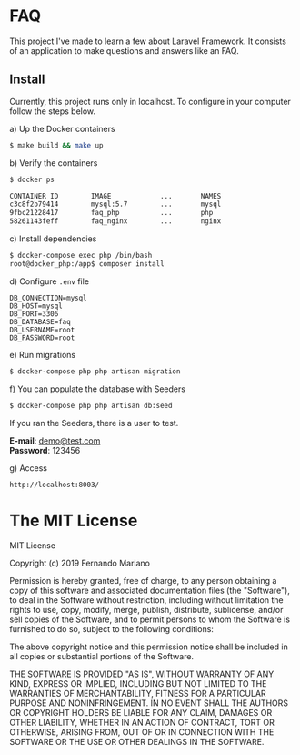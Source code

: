 # FAQ

This project I've made to learn a few about Laravel Framework. It consists of an application to make questions and answers like an FAQ.

## Install

Currently, this project runs only in localhost. To configure in your computer follow the steps below.

a) Up the Docker containers
```bash 
$ make build && make up
```

b) Verify the containers
```bash
$ docker ps

CONTAINER ID        IMAGE            ...       NAMES
c3c8f2b79414        mysql:5.7        ...       mysql
9fbc21228417        faq_php          ...       php
58261143feff        faq_nginx        ...       nginx
```
c) Install dependencies
```bash
$ docker-compose exec php /bin/bash
root@docker_php:/app$ composer install
```

d) Configure `.env` file

```
DB_CONNECTION=mysql
DB_HOST=mysql
DB_PORT=3306
DB_DATABASE=faq
DB_USERNAME=root
DB_PASSWORD=root
``` 

e) Run migrations
```bash
$ docker-compose php php artisan migration
```

f) You can populate the database with Seeders
```bash
$ docker-compose php php artisan db:seed
```

If you ran the Seeders, there is a user to test.

**E-mail**: demo@test.com \
**Password**: 123456

g) Access 
```
http://localhost:8003/
```


# The MIT License

MIT License

Copyright (c) 2019 Fernando Mariano

Permission is hereby granted, free of charge, to any person obtaining a copy
of this software and associated documentation files (the "Software"), to deal
in the Software without restriction, including without limitation the rights
to use, copy, modify, merge, publish, distribute, sublicense, and/or sell
copies of the Software, and to permit persons to whom the Software is
furnished to do so, subject to the following conditions:

The above copyright notice and this permission notice shall be included in
all copies or substantial portions of the Software.

THE SOFTWARE IS PROVIDED "AS IS", WITHOUT WARRANTY OF ANY KIND, EXPRESS OR
IMPLIED, INCLUDING BUT NOT LIMITED TO THE WARRANTIES OF MERCHANTABILITY,
FITNESS FOR A PARTICULAR PURPOSE AND NONINFRINGEMENT. IN NO EVENT SHALL THE
AUTHORS OR COPYRIGHT HOLDERS BE LIABLE FOR ANY CLAIM, DAMAGES OR OTHER
LIABILITY, WHETHER IN AN ACTION OF CONTRACT, TORT OR OTHERWISE, ARISING FROM,
OUT OF OR IN CONNECTION WITH THE SOFTWARE OR THE USE OR OTHER DEALINGS IN
THE SOFTWARE.
